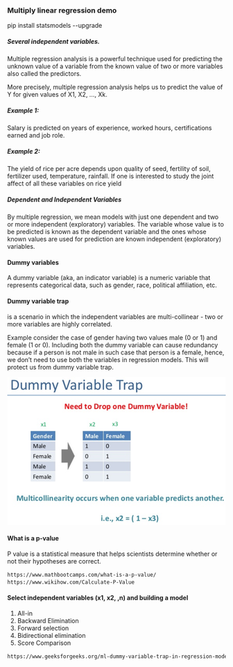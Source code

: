 ### Multiply linear regression demo

pip install statsmodels --upgrade

##### Several independent variables.
Multiple regression analysis is a powerful technique used for predicting the unknown value of a variable
from the known value of two or more variables also called the predictors.

More precisely, multiple regression analysis helps us to predict the value of Y for given values of X1, X2, …, Xk.

##### Example 1:
Salary is predicted on years of experience, worked hours, certifications earned and job role.


##### Example 2:
The yield of rice per acre depends upon quality of seed, fertility of soil, fertilizer used, temperature, rainfall. 
If one is interested to study the joint affect of all these variables on rice yield

##### Dependent and Independent Variables

By multiple regression, we mean models with just one dependent and two or more independent (exploratory) variables. 
The variable whose value is to be predicted is known as the dependent variable and the ones whose known values are used
for prediction are known independent (exploratory) variables.

#### Dummy variables

A dummy variable (aka, an indicator variable) is a numeric variable that represents categorical data,
such as gender, race, political affiliation, etc.


#### Dummy variable trap 

is a scenario in which the independent variables are multi-collinear - two or more variables are highly correlated.

Example consider the case of gender having two values male (0 or 1) and female (1 or 0). 
Including both the dummy variable can cause redundancy because if a person is not male
in such case that person is a female, hence, we don’t need to use both the variables in regression models.
This will protect us from dummy variable trap.

![Trap.png](../../img/multiple-linear-regression/DumyVariableTrap.png)


#### What is a p-value
P value is a statistical measure that helps scientists determine whether or not their hypotheses are correct.

```html
https://www.mathbootcamps.com/what-is-a-p-value/
https://www.wikihow.com/Calculate-P-Value
```


#### Select independent variables (x1, x2, ,n) and building a model
1. All-in
2. Backward Elimination
3. Forward selection
4. Bidirectional elimination
5. Score Comparison  

```html
https://www.geeksforgeeks.org/ml-dummy-variable-trap-in-regression-models/
```
